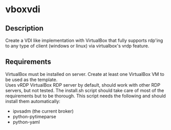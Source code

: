 # vboxvdi

## Description

Create a VDI like implementation with VirtualBox that fully supports 
rdp'ing to any type of client (windows or linux) via virtualbox's vrdp
feature.


## Requirements
VirtualBox must be installed on server. 
Create at least one VirtualBox VM to be used as the template.  
Uses vRDP VirtualBox RDP server by default, should work with other RDP servers, but not tested.
The install.sh script should take care of most of the requirements but to be thorough.  This script needs the following and should install them automatically:
 
 - ipvsadm (the current broker)
 - python-pytimeparse
 - python-yaml




